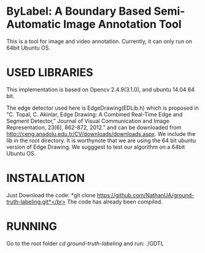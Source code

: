 # ByLabel: A Boundary Based Semi-Automatic Image Annotation Tool
This is a tool for image and video annotation. Currently, it can only run on 64bit Ubuntu OS.</br>

USED LIBRARIES
====

This implementation is based on Opencv 2.4.9(3.1.0), and ubuntu 14.04 64 bit.</br>

The edge detector used here is EdgeDrawing(EDLib.h) which is proposed in 
"C. Topal, C. Akinlar, Edge Drawing: A Combined Real-Time Edge and Segment Detector,” Journal of Visual Communication and Image Representation, 23(6), 862-872, 2012." 
and can be downloaded from http://ceng.anadolu.edu.tr/CV/downloads/downloads.aspx. We include the lib in the root directory. It is worthynote that we are using the 64 bit ubuntu version of Edge Drawing. We sugggest to test our algorithm on a 64bit Ubuntu OS.

INSTALLATION
====

Just Download the code: *git clone https://github.com/NathanUA/ground-truth-labeling.git*</br>
The code has already been compiled.

RUNNING
====

Go to the root folder *cd ground-truth-labeling* and run: ./GDTL

